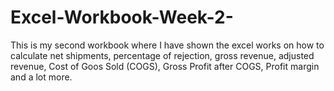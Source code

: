 # Excel-Workbook-Week-2-
This is my second workbook where I have shown the excel works on how to calculate net shipments, percentage of rejection, gross revenue, adjusted revenue, Cost of Goos Sold (COGS), Gross Profit after COGS, Profit margin and a lot more.
